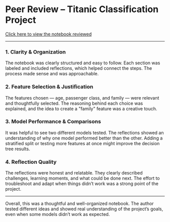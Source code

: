 # Peer Review – Titanic Classification Project

[Click here to view the notebook reviewed](https://github.com/s256657/ml_classification_craigwilcox/blob/main/classification_craigwilcox.ipynb)

---

### 1. Clarity & Organization  
The notebook was clearly structured and easy to follow. Each section was labeled and included reflections, which helped connect the steps. The process made sense and was approachable.

### 2. Feature Selection & Justification  
The features chosen — age, passenger class, and family — were relevant and thoughtfully selected. The reasoning behind each choice was explained, and the idea to create a "family" feature was a creative touch.

### 3. Model Performance & Comparisons  
It was helpful to see two different models tested. The reflections showed an understanding of why one model performed better than the other. Adding a stratified split or testing more features at once might improve the decision tree results.

### 4. Reflection Quality  
The reflections were honest and relatable. They clearly described challenges, learning moments, and what could be done next. The effort to troubleshoot and adapt when things didn’t work was a strong point of the project.

---

Overall, this was a thoughtful and well-organized notebook. The author tested different ideas and showed real understanding of the project’s goals, even when some models didn’t work as expected.
